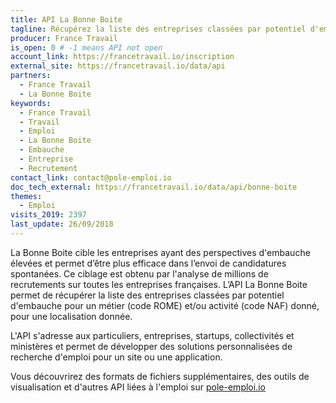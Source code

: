 ```yaml
---
title: API La Bonne Boite
tagline: Récupérez la liste des entreprises classées par potentiel d'embauche
producer: France Travail
is_open: 0 # -1 means API not open
account_link: https://francetravail.io/inscription
external_site: https://francetravail.io/data/api
partners:
  - France Travail
  - La Bonne Boite
keywords:
  - France Travail
  - Travail
  - Emploi
  - La Bonne Boite
  - Embauche
  - Entreprise
  - Recrutement
contact_link: contact@pole-emploi.io
doc_tech_external: https://francetravail.io/data/api/bonne-boite
themes:
  - Emploi
visits_2019: 2397
last_update: 26/09/2018
---
```


La Bonne Boite cible les entreprises ayant des perspectives d'embauche élevées et permet d’être plus efficace dans l’envoi de candidatures spontanées. Ce ciblage est obtenu par l'analyse de millions de recrutements sur toutes les entreprises françaises. L’API La Bonne Boite permet de récupérer la liste des entreprises classées par potentiel d'embauche pour un métier (code ROME) et/ou activité (code NAF) donné, pour une localisation donnée.

L'API s'adresse aux particuliers, entreprises, startups, collectivités et ministères et permet de développer des solutions personnalisées de recherche d'emploi pour un site ou une application.

Vous découvrirez des formats de fichiers supplémentaires, des outils de visualisation et d'autres API liées à l'emploi sur [pole-emploi.io](https://pole-emploi.io/data/api)

